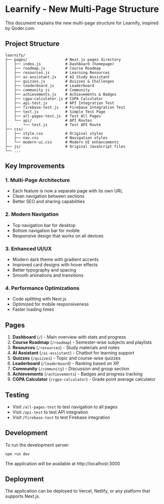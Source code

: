 # Learnify - New Multi-Page Structure

This document explains the new multi-page structure for Learnify, inspired by Qoder.com.

## Project Structure

```
learnify/
├── pages/                 # Next.js pages directory
│   ├── index.js           # Dashboard (homepage)
│   ├── roadmap.js         # Course Roadmap
│   ├── resources.js       # Learning Resources
│   ├── ai-assistant.js    # AI Study Assistant
│   ├── quizzes.js         # Quizzes & Challenges
│   ├── leaderboard.js     # Leaderboard
│   ├── community.js       # Community
│   ├── achievements.js    # Achievements & Badges
│   ├── cgpa-calculator.js # CGPA Calculator
│   ├── api-test.js        # API Integration Test
│   ├── firebase-test.js   # Firebase Integration Test
│   ├── test.js            # Simple Test Page
│   ├── all-pages-test.js  # Test All Pages
│   └── api/               # API Routes
│       └── test.js        # Test API Route
├── css/
│   ├── style.css          # Original styles
│   ├── nav.css            # Navigation styles
│   └── modern-ui.css      # Modern UI enhancements
├── js/                    # Original JavaScript files
└── ...
```

## Key Improvements

### 1. Multi-Page Architecture
- Each feature is now a separate page with its own URL
- Clean navigation between sections
- Better SEO and sharing capabilities

### 2. Modern Navigation
- Top navigation bar for desktop
- Bottom navigation bar for mobile
- Responsive design that works on all devices

### 3. Enhanced UI/UX
- Modern dark theme with gradient accents
- Improved card designs with hover effects
- Better typography and spacing
- Smooth animations and transitions

### 4. Performance Optimizations
- Code splitting with Next.js
- Optimized for mobile responsiveness
- Faster loading times

## Pages

1. **Dashboard** (`/`) - Main overview with stats and progress
2. **Course Roadmap** (`/roadmap`) - Semester-wise subjects and playlists
3. **Resources** (`/resources`) - Study materials and notes
4. **AI Assistant** (`/ai-assistant`) - Chatbot for learning support
5. **Quizzes** (`/quizzes`) - Topic and course-wise quizzes
6. **Leaderboard** (`/leaderboard`) - Ranking based on XP
7. **Community** (`/community`) - Discussion and group section
8. **Achievements** (`/achievements`) - Badges and progress tracking
9. **CGPA Calculator** (`/cgpa-calculator`) - Grade point average calculator

## Testing

- Visit `/all-pages-test` to test navigation to all pages
- Visit `/api-test` to test API integration
- Visit `/firebase-test` to test Firebase integration

## Development

To run the development server:
```bash
npm run dev
```

The application will be available at http://localhost:3000

## Deployment

The application can be deployed to Vercel, Netlify, or any platform that supports Next.js.